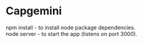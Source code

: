 # Capgemini

npm install - to install node package dependencies.<br/>
node server - to start the app (listens on port 3000).
